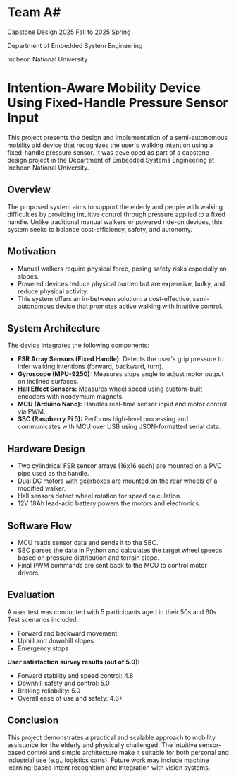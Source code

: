 # Team A#

Capstone Design 2025 Fall to 2025 Spring

Department of Embedded System Engineering

Incheon National University

# Intention-Aware Mobility Device Using Fixed-Handle Pressure Sensor Input

This project presents the design and implementation of a semi-autonomous mobility aid device that recognizes the user's walking intention using a fixed-handle pressure sensor. It was developed as part of a capstone design project in the Department of Embedded Systems Engineering at Incheon National University.

## Overview

The proposed system aims to support the elderly and people with walking difficulties by providing intuitive control through pressure applied to a fixed handle. Unlike traditional manual walkers or powered ride-on devices, this system seeks to balance cost-efficiency, safety, and autonomy.

## Motivation

- Manual walkers require physical force, posing safety risks especially on slopes.
- Powered devices reduce physical burden but are expensive, bulky, and reduce physical activity.
- This system offers an in-between solution: a cost-effective, semi-autonomous device that promotes active walking with intuitive control.

## System Architecture

The device integrates the following components:

- **FSR Array Sensors (Fixed Handle):** Detects the user's grip pressure to infer walking intentions (forward, backward, turn).
- **Gyroscope (MPU-9250):** Measures slope angle to adjust motor output on inclined surfaces.
- **Hall Effect Sensors:** Measures wheel speed using custom-built encoders with neodymium magnets.
- **MCU (Arduino Nano):** Handles real-time sensor input and motor control via PWM.
- **SBC (Raspberry Pi 5):** Performs high-level processing and communicates with MCU over USB using JSON-formatted serial data.

## Hardware Design

- Two cylindrical FSR sensor arrays (16x16 each) are mounted on a PVC pipe used as the handle.
- Dual DC motors with gearboxes are mounted on the rear wheels of a modified walker.
- Hall sensors detect wheel rotation for speed calculation.
- 12V 18Ah lead-acid battery powers the motors and electronics.

## Software Flow

- MCU reads sensor data and sends it to the SBC.
- SBC parses the data in Python and calculates the target wheel speeds based on pressure distribution and terrain slope.
- Final PWM commands are sent back to the MCU to control motor drivers.

## Evaluation

A user test was conducted with 5 participants aged in their 50s and 60s. Test scenarios included:

- Forward and backward movement
- Uphill and downhill slopes
- Emergency stops

**User satisfaction survey results (out of 5.0):**

- Forward stability and speed control: 4.8  
- Downhill safety and control: 5.0  
- Braking reliability: 5.0  
- Overall ease of use and safety: 4.6+

## Conclusion

This project demonstrates a practical and scalable approach to mobility assistance for the elderly and physically challenged. The intuitive sensor-based control and simple architecture make it suitable for both personal and industrial use (e.g., logistics carts). Future work may include machine learning-based intent recognition and integration with vision systems.